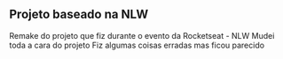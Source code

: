 ## Projeto baseado na NLW

Remake do projeto que fiz durante o evento da Rocketseat - NLW 
Mudei toda a cara do projeto
Fiz algumas coisas erradas mas ficou parecido